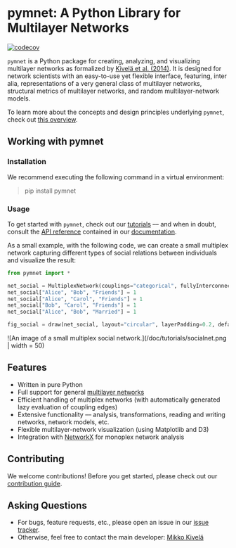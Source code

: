# pymnet: A Python Library for Multilayer Networks

[![codecov](https://codecov.io/gh/mnets/pymnet/graph/badge.svg?token=LI6QBAF7N0)](https://codecov.io/gh/mnets/pymnet)

`pymnet` is a Python package for creating, analyzing, and visualizing multilayer networks as formalized by [Kivelä et al. (2014)](https://doi.org/10.1093/comnet/cnu016).
It is designed for network scientists with an easy-to-use yet flexible interface, featuring, inter alia, representations of a very general class of multilayer networks, structural metrics of multilayer networks, and random multilayer-network models. 

To learn more about the concepts and design principles underlying `pymnet`, check out [this overview](https://mnets.github.io/pymnet/overview.html).

## Working with pymnet

### Installation
We recommend executing the following command in a virtual environment: 
> pip install pymnet

### Usage
To get started with `pymnet`, check out our [tutorials](https://mnets.github.io/pymnet/tutorials) –– and when in doubt, consult the [API reference](https://mnets.github.io/pymnet/reference.html) contained in our [documentation](https://mnets.github.io/pymnet/).

As a small example, with the following code, we can create a small multiplex network capturing different types of social relations between individuals and visualize the result:

```python
from pymnet import *

net_social = MultiplexNetwork(couplings="categorical", fullyInterconnected=False)
net_social["Alice", "Bob", "Friends"] = 1
net_social["Alice", "Carol", "Friends"] = 1
net_social["Bob", "Carol", "Friends"] = 1
net_social["Alice", "Bob", "Married"] = 1

fig_social = draw(net_social, layout="circular", layerPadding=0.2, defaultLayerLabelLoc=(0.9,0.9))
```
![An image of a small multiplex social network.](/doc/tutorials/socialnet.png | width = 50)



## Features

* Written in pure Python
* Full support for general [multilayer networks](http://comnet.oxfordjournals.org/content/2/3/203)
* Efficient handling of multiplex networks (with automatically generated lazy evaluation of coupling edges)
* Extensive functionality –– analysis, transformations, reading and writing networks, network models, etc.
* Flexible multilayer-network visualization (using Matplotlib and D3)
* Integration with [NetworkX](https://networkx.org/) for monoplex network analysis

## Contributing

We welcome contributions!
Before you get started, please check out our [contribution guide](CONTRIBUTING.md).

## Asking Questions

* For bugs, feature requests, etc., please open an issue in our [issue tracker](https://github.com/mnets/pymnet/issues).
* Otherwise, feel free to contact the main developer: [Mikko Kivelä](http://www.mkivela.com/)
